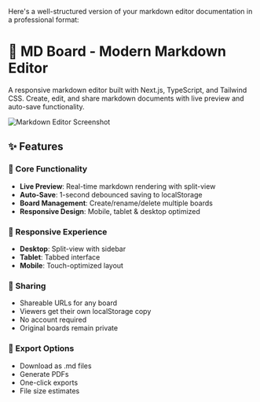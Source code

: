 Here's a well-structured version of your markdown editor documentation in a professional format:

# 📝 MD Board - Modern Markdown Editor

A responsive markdown editor built with Next.js, TypeScript, and Tailwind CSS. Create, edit, and share markdown documents with live preview and auto-save functionality.

![Markdown Editor Screenshot](public/screenshot.png)

## ✨ Features

### 🎯 Core Functionality

- **Live Preview**: Real-time markdown rendering with split-view
- **Auto-Save**: 1-second debounced saving to localStorage
- **Board Management**: Create/rename/delete multiple boards
- **Responsive Design**: Mobile, tablet & desktop optimized

### 📱 Responsive Experience

- **Desktop**: Split-view with sidebar
- **Tablet**: Tabbed interface
- **Mobile**: Touch-optimized layout

### 🔗 Sharing

- Shareable URLs for any board
- Viewers get their own localStorage copy
- No account required
- Original boards remain private

### 📄 Export Options

- Download as .md files
- Generate PDFs
- One-click exports
- File size estimates

